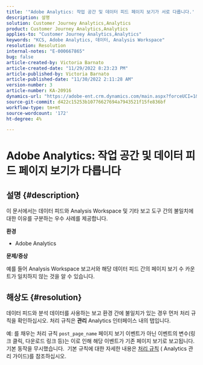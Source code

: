 ```yaml
---
title: '"Adobe Analytics: 작업 공간 및 데이터 피드 페이지 보기가 서로 다릅니다.'
description: 설명
solution: Customer Journey Analytics,Analytics
product: Customer Journey Analytics,Analytics
applies-to: "Customer Journey Analytics,Analytics"
keywords: "KCS, Adobe Analytics, 데이터, Analysis Workspace"
resolution: Resolution
internal-notes: "E-000667865"
bug: false
article-created-by: Victoria Barnato
article-created-date: "11/29/2022 8:23:23 PM"
article-published-by: Victoria Barnato
article-published-date: "11/30/2022 2:11:28 AM"
version-number: 3
article-number: KA-20916
dynamics-url: "https://adobe-ent.crm.dynamics.com/main.aspx?forceUCI=1&pagetype=entityrecord&etn=knowledgearticle&id=ca851ba9-2370-ed11-9561-6045bd006a22"
source-git-commit: d422c15253b10776627694a7943521f15fe836bf
workflow-type: tm+mt
source-wordcount: '172'
ht-degree: 4%

---
```


# Adobe Analytics: 작업 공간 및 데이터 피드 페이지 보기가 다릅니다

## 설명 {#description}


이 문서에서는 데이터 피드와 Analysis Workspace 및 기타 보고 도구 간의 불일치에 대한 이유를 구분하는 우수 사례를 제공합니다.

<b>환경</b>

- Adobe Analytics


<b>문제/증상</b>


예를 들어 Analysis Workspace 보고서와 해당 데이터 피드 간의 페이지 보기 수 카운트가 일치하지 않는 것을 알 수 있습니다.




## 해상도 {#resolution}


데이터 피드와 분석 데이터를 사용하는 보고 환경 간에 불일치가 있는 경우 먼저 처리 규칙을 확인하십시오. 처리 규칙은 <b>관리</b> Analytics 인터페이스 내의 탭입니다.

예: 를 채우는 처리 규칙 `post_page_name` 페이지 보기 이벤트가 아닌 이벤트의 변수(링크 클릭, 다운로드 링크 등)는 이로 인해 해당 이벤트가 기존 페이지 보기로 보고됩니다. 기본 동작을 무시했습니다.  기본 규칙에 대한 자세한 내용은 [처리 규칙](https://experienceleague.adobe.com/docs/analytics/admin/admin-tools/processing-rules/processing-rules-configuration/processing-rules-about.html?lang=en) ( Analytics 관리 가이드)를 참조하십시오.
